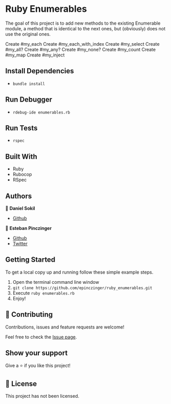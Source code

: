 # Ruby Enumerables

The goal of this project is to add new methods to the existing Enumerable module, a method that is identical to the next ones, but (obviously) does not use the original ones.

Create #my_each
Create #my_each_with_index
Create #my_select
Create #my_all?
Create #my_any?
Create #my_none?
Create #my_count
Create #my_map
Create #my_inject

## Install Dependencies

- `bundle install`

## Run Debugger

- `rdebug-ide enumerables.rb`

## Run Tests

- `rspec`

## Built With

- Ruby
- Rubocop
- RSpec

## Authors

👤 **Daniel Sokil**

- [Github](https://github.com/s0kil)

👤 **Esteban Pinczinger**

- [Github](https://github.com/epinczinger)
- [Twitter](https://twitter.com/epinczinger)

## Getting Started

To get a local copy up and running follow these simple example steps.

1. Open the terminal command line window
2. `git clone https://github.com/epinczinger/ruby_enumerables.git`
3. Execute `ruby enumerables.rb`
4. Enjoy!

## 🤝 Contributing

Contributions, issues and feature requests are welcome!

Feel free to check the [Issue page](https://github.com/epinczinger/ruby_enumerables/issues).

## Show your support

Give a ⭐️ if you like this project!

## 📝 License

This project has not been licensed.
